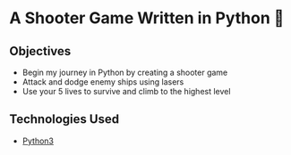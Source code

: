 # A Shooter Game Written in Python 🐍

## Objectives

* Begin my journey in Python by creating a shooter game
* Attack and dodge enemy ships using lasers
* Use your 5 lives to survive and climb to the highest level

## Technologies Used

* [Python3](https://www.python.org/)
